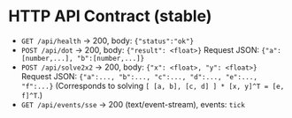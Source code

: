# HTTP API Contract (stable)

- `GET /api/health` → 200, body: `{"status":"ok"}`
- `POST /api/dot`  → 200, body: `{"result": <float>}`
  Request JSON: `{"a":[number,...], "b":[number,...]}`
- `POST /api/solve2x2` → 200, body: `{"x": <float>, "y": <float>}`
  Request JSON: `{"a":..., "b":..., "c":..., "d":..., "e":..., "f":...}`
  (Corresponds to solving `[ [a, b], [c, d] ] * [x, y]^T = [e, f]^T`.)
- `GET /api/events/sse` → 200 (text/event-stream), events: `tick`
